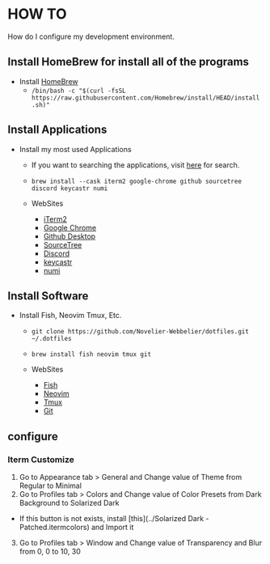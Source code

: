 # HOW TO

How do I configure my development environment.

## Install HomeBrew for install all of the programs
- Install [HomeBrew](https://github.com/Homebrew)
  - `/bin/bash -c "$(curl -fsSL https://raw.githubusercontent.com/Homebrew/install/HEAD/install.sh)"`

## Install Applications

- Install my most used Applications
  - If you want to searching the applications, visit [here](https://brew.sh) for search.
  - `brew install --cask iterm2 google-chrome github sourcetree discord keycastr numi`

  - WebSites

    - [iTerm2](https://iterm2.com/)
    - [Google Chrome](https://google.com/chrome)
    - [Github Desktop](https://desktop.github.com/)
    - [SourceTree](https://www.sourcetreeapp.com/)
    - [Discord](https://discord.com/)
    - [keycastr](https://github.com/keycastr/keycastr)
    - [numi](https://numi.app/)

## Install Software

- Install Fish, Neovim Tmux, Etc.
  - `git clone https://github.com/Novelier-Webbelier/dotfiles.git ~/.dotfiles`
  - `brew install fish neovim tmux git`

  - WebSites

     - [Fish](https://fishshell.com/)
     - [Neovim](https://neovim.io/)
     - [Tmux](https://github.com/tmux/tmux)
     - [Git](https://git-scm.com/)

## configure

### Iterm Customize

1. Go to Appearance tab > General and Change value of Theme from Regular to Minimal
2. Go to Profiles tab >  Colors and Change value of Color Presets from Dark Background to Solarized Dark
  - If this button is not exists, install [this](../Solarized Dark - Patched.itermcolors) and Import it
3. Go to Profiles tab > Window and Change value of Transparency and Blur from 0, 0 to 10, 30
